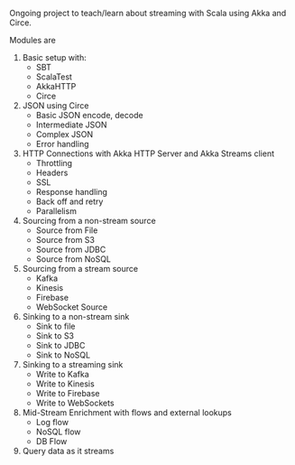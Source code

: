 Ongoing project to teach/learn about streaming with Scala using Akka and Circe.

Modules are
1. Basic setup with:
    - SBT
    - ScalaTest
    - AkkaHTTP
    - Circe
2. JSON using Circe
    - Basic JSON encode, decode
    - Intermediate JSON
    - Complex JSON
    - Error handling
3. HTTP Connections with Akka HTTP Server and Akka Streams client
   - Throttling
   - Headers
   - SSL
   - Response handling
   - Back off and retry
   - Parallelism
4. Sourcing from a non-stream source
    - Source from File
   - Source from S3
   - Source from JDBC
   - Source from NoSQL
5. Sourcing from a stream source
    - Kafka
   - Kinesis
   - Firebase
   - WebSocket Source
6. Sinking to a non-stream sink
    - Sink to file
   - Sink to S3
   - Sink to JDBC
   - Sink to NoSQL
7. Sinking to a streaming sink
    - Write to Kafka
   - Write to Kinesis
   - Write to Firebase
   - Write to WebSockets
8. Mid-Stream Enrichment with flows and external lookups
    - Log flow
   - NoSQL flow
   - DB Flow
9. Query data as it streams